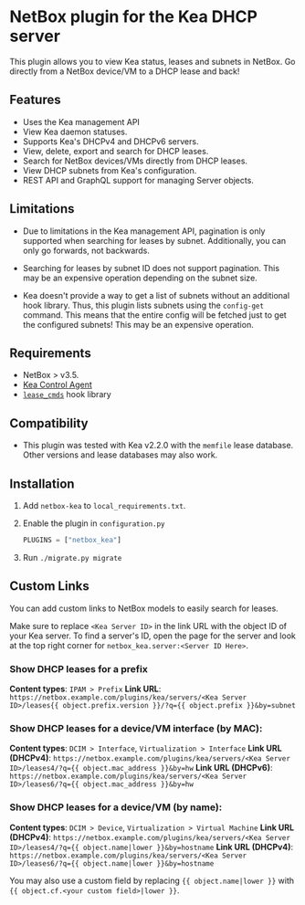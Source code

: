 # NetBox plugin for the Kea DHCP server

This plugin allows you to view Kea status, leases and subnets in NetBox. Go directly from a NetBox device/VM to a DHCP lease and back!

## Features

- Uses the Kea management API
- View Kea daemon statuses. 
- Supports Kea's DHCPv4 and DHCPv6 servers.
- View, delete, export and search for DHCP leases.
- Search for NetBox devices/VMs directly from DHCP leases.
- View DHCP subnets from Kea's configuration.
- REST API and GraphQL support for managing Server objects.

## Limitations

- Due to limitations in the Kea management API, pagination is only supported when searching for leases by subnet.
  Additionally, you can only go forwards, not backwards.

- Searching for leases by subnet ID does not support pagination. This may be an expensive operation depending on the subnet size.

- Kea doesn't provide a way to get a list of subnets without an additional hook library.
  Thus, this plugin lists subnets using the `config-get` command. This means that the entire config will be fetched just to get the configured subnets!
  This may be an expensive operation.

## Requirements

- NetBox > v3.5.
- [Kea Control Agent](https://kea.readthedocs.io/en/latest/arm/agent.html)
- [`lease_cmds`](https://kea.readthedocs.io/en/latest/arm/hooks.html#lease-cmds-lease-commands-for-easier-lease-management) hook library

## Compatibility

- This plugin was tested with Kea v2.2.0 with the `memfile` lease database.
  Other versions and lease databases may also work.

## Installation

1. Add `netbox-kea` to `local_requirements.txt`.

2. Enable the plugin in `configuration.py`
    ```python
    PLUGINS = ["netbox_kea"]
    ```
3. Run `./migrate.py migrate`

## Custom Links

You can add custom links to NetBox models to easily search for leases.

Make sure to replace `<Kea Server ID>` in the link URL with the object ID of your Kea server. To find a server's ID, open the page for the server
and look at the top right corner for `netbox_kea.server:<Server ID Here>`.

### Show DHCP leases for a prefix

**Content types**: `IPAM > Prefix`
**Link URL**: `https://netbox.example.com/plugins/kea/servers/<Kea Server ID>/leases{{ object.prefix.version }}/?q={{ object.prefix }}&by=subnet`

### Show DHCP leases for a device/VM interface (by MAC):

**Content types**: `DCIM > Interface`, `Virtualization > Interface`
**Link URL (DHCPv4)**: `https://netbox.example.com/plugins/kea/servers/<Kea Server ID>/leases4/?q={{ object.mac_address }}&by=hw`
**Link URL (DHCPv6)**: `https://netbox.example.com/plugins/kea/servers/<Kea Server ID>/leases6/?q={{ object.mac_address }}&by=hw`

### Show DHCP leases for a device/VM (by name):

**Content types**: `DCIM > Device`, `Virtualization > Virtual Machine`
**Link URL (DHCPv4)**: `https://netbox.example.com/plugins/kea/servers/<Kea Server ID>/leases4/?q={{ object.name|lower }}&by=hostname`
**Link URL (DHCPv4)**: `https://netbox.example.com/plugins/kea/servers/<Kea Server ID>/leases6/?q={{ object.name|lower }}&by=hostname`

You may also use a custom field by replacing `{{ object.name|lower }}` with `{{ object.cf.<your custom field>|lower }}`.
